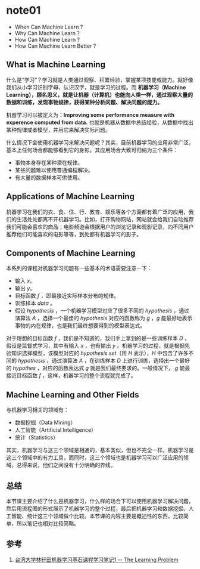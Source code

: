 # note01

- When Can Machine Learn ?
- Why Can Machine Learn ?
- How Can Machine Learn ?
- How Can Machine Learn Better ?

## What is Machine Learning

什么是“学习”？学习就是人类通过观察、积累经验，掌握某项技能或能力。就好像我们从小学习识别字母、认识汉字，就是学习的过程。而 **机器学习（Machine Learning），顾名思义，就是让机器（计算机）也能向人类一样，通过观察大量的数据和训练，发现事物规律，获得某种分析问题、解决问题的能力。** 

机器学习可以被定义为：**Improving some performance measure with experence computed from data.** 也就是机器从数据中总结经验，从数据中找出某种规律或者模型，并用它来解决实际问题。

什么情况下会使用机器学习来解决问题呢？其实，目前机器学习的应用非常广泛，基本上任何场合都能够看到它的身影。其应用场合大致可归纳为三个条件：

- 事物本身存在某种潜在规律。
- 某些问题难以使用普通编程解决。
- 有大量的数据样本可供使用。

## Applications of Machine Learning

机器学习在我们的衣、食、住、行、教育、娱乐等各个方面都有着广泛的应用，我们的生活处处都离不开机器学习。比如，打开购物网站，网站就会给我们自动推荐我们可能会喜欢的商品；电影频道会根据用户的浏览记录和观影记录，向不同用户推荐他们可能喜欢的电影等等，到处都有机器学习的影子。

## Components of Machine Learning

本系列的课程对机器学习问题有一些基本的术语需要注意一下：

- 输入 ${x}$。
- 输出 ${y}$。
- 目标函数 ${f}$ ，即最接近实际样本分布的规律。
- 训练样本 ${data}$ 。
- 假设 ${hypothesis}$ ，一个机器学习模型对应了很多不同的 ${hypothesis}$ ，通过演算法 ${A}$ ，选择一个最佳的 ${hypothesis}$ 对应的函数称为 ${g}$ ，${g}$ 能最好地表示事物的内在规律，也是我们最终想要得到的模型表达式。

对于理想的目标函数 ${f}$ ，我们是不知道的，我们手上拿到的是一些训练样本 ${D}$ ，假设是监督式学习，其中有输入 ${x}$ ，也有输出 ${y}$ 。机器学习的过程，就是根据先验知识选择模型，该模型对应的 ${hypothesis\ set}$（用 ${H}$ 表示），${H}$ 中包含了许多不同的 ${hypothesis}$ ，通过演算法 ${A}$ ，在训练样本 ${D}$ 上进行训练，选择出一个最好的 ${hypothes}$ ，对应的函数表达式 ${g}$ 就是我们最终要求的。一般情况下， ${g}$ 能最接近目标函数 ${f}$ ，这样，机器学习的整个流程就完成了。

## Machine Learning and Other Fields

与机器学习相关的领域有：

- 数据挖掘（Data Mining）
- 人工智能（Artificial Intelligence）
- 统计（Statistics）

其实，机器学习与这三个领域是相通的，基本类似，但也不完全一样。机器学习是这三个领域中的有力工具，而同时，这三个领域也是机器学习可以广泛应用的领域，总得来说，他们之间没有十分明确的界线。

## 总结

本节课主要介绍了什么是机器学习，什么样的场合下可以使用机器学习解决问题，然后用流程图的形式展示了机器学习的整个过程，最后把机器学习和数据挖掘、人工智能、统计这三个领域做个比较。本节课的内容主要是概述性的东西，比较简单，所以笔记也相对比较简略。

## 参考

1. [台湾大学林轩田机器学习基石课程学习笔记1 -- The Learning Problem](http://blog.csdn.net/red_stone1/article/details/72899485)